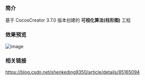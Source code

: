 ### 简介

基于 CocosCreator 3.7.0 版本创建的 **可视化算法(柱形图)** 工程

### 效果预览
![image](../../../gif/202211/2022111001.gif)

### 相关链接
https://blog.csdn.net/shenkeding9350/article/details/85165094